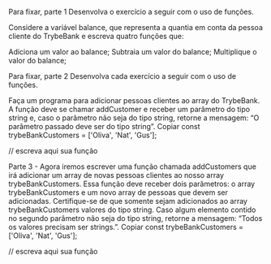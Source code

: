 Para fixar, parte 1
Desenvolva o exercício a seguir com o uso de funções.

Considere a variável balance, que representa a quantia em conta da pessoa cliente do TrybeBank e escreva quatro funções que:

Adiciona um valor ao balance;
Subtraia um valor do balance;
Multiplique o valor do balance;

Para fixar, parte 2
Desenvolva cada exercício a seguir com o uso de funções.

Faça um programa para adicionar pessoas clientes ao array do TrybeBank. A função deve se chamar addCustomer e receber um parâmetro do tipo string e, caso o parâmetro não seja do tipo string, retorne a mensagem: “O parâmetro passado deve ser do tipo string”.
Copiar
const trybeBankCustomers = ['Oliva', 'Nat', 'Gus'];

// escreva aqui sua função


Parte 3 - Agora iremos escrever uma função chamada addCustomers que irá adicionar um array de novas pessoas clientes ao nosso array trybeBankCustomers.
Essa função deve receber dois parâmetros: o array trybeBankCustomers e um novo array de pessoas que devem ser adicionadas.
Certifique-se de que somente sejam adicionados ao array trybeBankCustomers valores do tipo string. Caso algum elemento contido no segundo parâmetro não seja do tipo string, retorne a mensagem: “Todos os valores precisam ser strings.”.
Copiar
const trybeBankCustomers = ['Oliva', 'Nat', 'Gus'];

// escreva aqui sua função
